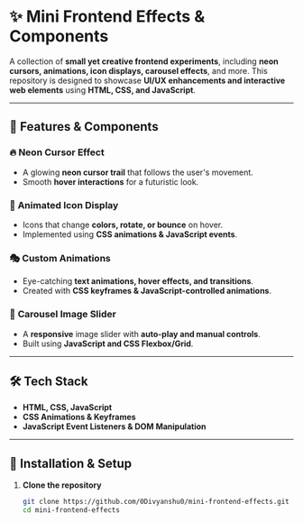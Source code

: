 # ✨ Mini Frontend Effects & Components  

A collection of **small yet creative frontend experiments**, including **neon cursors, animations, icon displays, carousel effects**, and more. This repository is designed to showcase **UI/UX enhancements and interactive web elements** using **HTML, CSS, and JavaScript**.  

---

## 🎨 Features & Components  

### 🔥 **Neon Cursor Effect**  
- A glowing **neon cursor trail** that follows the user's movement.  
- Smooth **hover interactions** for a futuristic look.  

### 🌟 **Animated Icon Display**  
- Icons that change **colors, rotate, or bounce** on hover.  
- Implemented using **CSS animations & JavaScript events**.  

### 🎭 **Custom Animations**  
- Eye-catching **text animations, hover effects, and transitions**.  
- Created with **CSS keyframes & JavaScript-controlled animations**.  

### 🎠 **Carousel Image Slider**  
- A **responsive** image slider with **auto-play and manual controls**.  
- Built using **JavaScript and CSS Flexbox/Grid**.  

---

## 🛠️ Tech Stack  
- **HTML, CSS, JavaScript**  
- **CSS Animations & Keyframes**  
- **JavaScript Event Listeners & DOM Manipulation**  

---

## 🔧 Installation & Setup  

1. **Clone the repository**  
   ```bash
   git clone https://github.com/0Divyanshu0/mini-frontend-effects.git
   cd mini-frontend-effects

